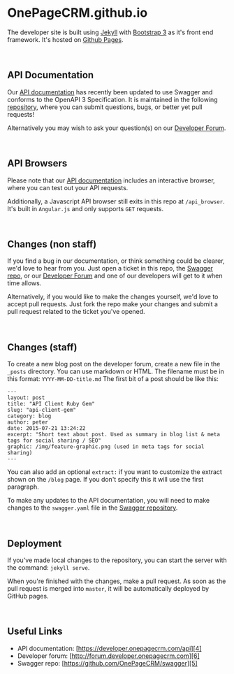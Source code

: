 OnePageCRM.github.io
====================

The developer site is built using [Jekyll][1] with [Bootstrap 3][2] as it's front end framework. It's hosted on [Github Pages][3].

<br>

## API Documentation
Our [API documentation][4] has recently been updated to use Swagger and conforms to the OpenAPI 3 Specification. It is maintained in the following [repository][5], where you can submit questions, bugs, or better yet pull requests!

Alternatively you may wish to ask your question(s) on our [Developer Forum][6].

<br>

## API Browsers

Please note that our [API documentation][4] includes an interactive browser, where you can test out your API requests.

Additionally, a Javascript API browser still exits in this repo at `/api_browser`.
It's built in `Angular.js` and only supports `GET` requests.

<br>

## Changes (non staff)

If you find a bug in our documentation, or think something could be clearer, we'd love to hear from you.
Just open a ticket in this repo, the [Swagger repo][5], or our [Developer Forum][6] and one of our developers will get to it when time allows.

Alternatively, if you would like to make the changes yourself, we'd love to accept pull requests.
Just fork the repo make your changes and submit a pull request related to the ticket you've opened.

<br>

## Changes (staff)
To create a new blog post on the developer forum, create a new file in the `_posts` directory.
You can use markdown or HTML. The filename must be in this format: `YYYY-MM-DD-title.md`
The first bit of a post should be like this:

    ---
    layout: post
    title: "API Client Ruby Gem"
    slug: "api-client-gem"
    category: blog
    author: peter
    date: 2015-07-21 13:24:22
    excerpt: "Short text about post. Used as summary in blog list & meta tags for social sharing / SEO"
    graphic: /img/feature-graphic.png (used in meta tags for social sharing)
    ---

You can also add an optional `extract:` if you want to customize the extract shown on the `/blog` page. If you don't specify this it will use the first paragraph.

To make any updates to the API documentation, you will need to make changes to the `swagger.yaml` file in the [Swagger repository][5].

<br>

## Deployment

If you've made local changes to the repository, you can start the server with the command: `jekyll serve`.

When you're finished with the changes, make a pull request.
As soon as the pull request is merged into `master`, it will be automatically deployed by GitHub pages.

<br>

## Useful Links
- API documentation: [https://developer.onepagecrm.com/api][4]
- Developer forum: [http://forum.developer.onepagecrm.com][6]
- Swagger repo: [https://github.com/OnePageCRM/swagger][5]

<br>

  [1]: https://jekyllrb.com
  [2]: https://getbootstrap.com
  [3]: https://pages.github.com
  [4]: https://developer.onepagecrm.com/api
  [5]: https://github.com/OnePageCRM/swagger
  [6]: http://forum.developer.onepagecrm.com
